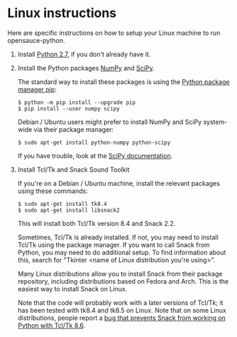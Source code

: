 Linux instructions
==================

Here are specific instructions on how to setup your Linux machine to run
opensauce-python.

1.  Install [Python 2.7](https://www.python.org/), if you don't already have
    it.

2.  Install the Python packages [NumPy](http://www.numpy.org/) and
    [SciPy](https://www.scipy.org/).

    The standard way to install these packages is using the
    [Python package manager pip](https://packaging.python.org/installing/):

        $ python -m pip install --upgrade pip
        $ pip install --user numpy scipy

    Debian / Ubuntu users might prefer to install NumPy and SciPy system-wide
    via their package manager:

        $ sudo apt-get install python-numpy python-scipy

    If you have trouble, look at the
    [SciPy documentation](https://www.scipy.org/install.html).

3.  Install Tcl/Tk and Snack Sound Toolkit

    If you're on a Debian / Ubuntu machine, install the relevant packages using
    these commands:

        $ sudo apt-get install tk8.4
        $ sudo apt-get install libsnack2

    This will install both Tcl/Tk version 8.4 and Snack 2.2.

    Sometimes, Tcl/Tk is already installed.  If not, you may need to install
    Tcl/Tk using the package manager.  If you want to call Snack from Python,
    you may need to do additional setup.  To find information about this,
    search for "Tkinter <name of Linux distribution you're using>".

    Many Linux distributions allow you to install Snack from their package
    repository, including distributions based on Fedora and Arch.  This is the
    easiest way to install Snack on Linux.

    Note that the code will probably work with a later versions of Tcl/Tk; it
    has been tested with tk8.4 and tk8.5 on Linux.  Note that on some Linux
    distributions, people report a [bug that prevents Snack from working on Python with Tcl/Tk 8.6](https://bugs.launchpad.net/ubuntu/+source/snack/+bug/1510562).

